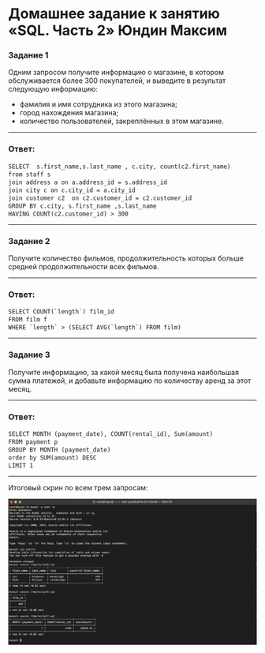 # Домашнее задание к занятию «SQL. Часть 2» Юндин Максим



### Задание 1

Одним запросом получите информацию о магазине, в котором обслуживается более 300 покупателей, и выведите в результат следующую информацию: 
- фамилия и имя сотрудника из этого магазина;
- город нахождения магазина;
- количество пользователей, закреплённых в этом магазине.

---

### Ответ: 

```
SELECT  s.first_name,s.last_name , c.city, count(c2.first_name)
from staff s
join address a on a.address_id = s.address_id
join city c on c.city_id = a.city_id
join customer c2  on c2.customer_id = c2.customer_id 
GROUP BY c.city, s.first_name ,s.last_name 
HAVING COUNT(c2.customer_id) > 300

```
---

### Задание 2

Получите количество фильмов, продолжительность которых больше средней продолжительности всех фильмов.

---

### Ответ: 

```
SELECT COUNT(`length`) film_id 
FROM film f 
WHERE `length` > (SELECT AVG(`length`) FROM film)

```
---

### Задание 3

Получите информацию, за какой месяц была получена наибольшая сумма платежей, и добавьте информацию по количеству аренд за этот месяц.

---

### Ответ: 

```
SELECT MONTH (payment_date), COUNT(rental_id), Sum(amount) 
FROM payment p 
GROUP BY MONTH (payment_date) 
order by SUM(amount) DESC
LIMIT 1

```

---

Итоговый скрин по всем трем запросам:

![SQL part2](https://github.com/YundinMS/slrb-screen/blob/main/SQL%20part2/12.4SQL.png)
